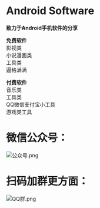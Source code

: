 # Android Software
**致力于Android手机软件的分享**

**免费软件**  
  影视类  
  小说漫画类  
  工具类  
  逼格满满  

**付费软件**  
  音乐类  
  工具类  
  QQ微信支付宝小工具  
  游戏类工具  

# 微信公众号：  
![公众号.png](https://i.loli.net/2021/05/24/3NuK1YItOV4sEme.png)

# 扫码加群更方面：  
![QQ群.png](https://i.loli.net/2021/05/24/83yqzMjvCHD4EoK.png)
